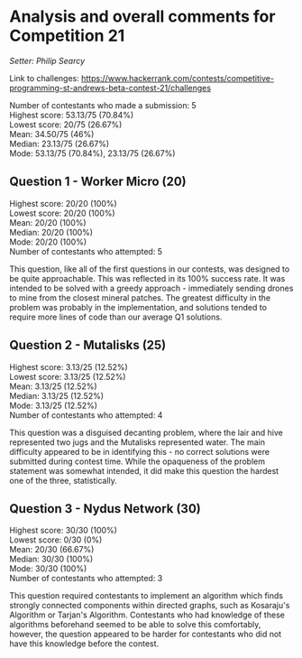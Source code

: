 # Analysis and overall comments for Competition 21

*Setter: Philip Searcy*

Link to challenges: https://www.hackerrank.com/contests/competitive-programming-st-andrews-beta-contest-21/challenges

Number of contestants who made a submission: 5 <br>
Highest score: 53.13/75 (70.84%) <br>
Lowest score: 20/75 (26.67%)<br>
Mean: 34.50/75 (46%) <br>
Median: 23.13/75 (26.67%) <br>
Mode: 53.13/75 (70.84%), 23.13/75 (26.67%)

## Question 1 - Worker Micro (20)

Highest score: 20/20 (100%) <br>
Lowest score: 20/20 (100%) <br>
Mean: 20/20 (100%) <br>
Median: 20/20 (100%) <br>
Mode: 20/20 (100%) <br>
Number of contestants who attempted: 5

This question, like all of the first questions in our contests, was
designed to be quite approachable. This was reflected in its 100%
success rate. It was intended to be solved with a greedy approach -
immediately sending drones to mine from the closest mineral patches.
The greatest difficulty in the problem was probably in the implementation,
and solutions tended to require more lines of code than our average Q1 solutions.

## Question 2 - Mutalisks (25)

Highest score: 3.13/25 (12.52%) <br>
Lowest score: 3.13/25 (12.52%) <br>
Mean: 3.13/25 (12.52%) <br>
Median: 3.13/25 (12.52%) <br>
Mode: 3.13/25 (12.52%) <br>
Number of contestants who attempted: 4

This question was a disguised decanting problem, where the lair and hive
represented two jugs and the Mutalisks represented water. The main difficulty appeared to be in identifying this - no correct solutions
were submitted during contest time. While the opaqueness of the problem
statement was somewhat intended, it did make this question the
hardest one of the three, statistically.

## Question 3 - Nydus Network (30)

Highest score: 30/30 (100%)<br>
Lowest score: 0/30 (0%)<br>
Mean: 20/30 (66.67%) <br>
Median: 30/30 (100%)<br>
Mode: 30/30 (100%)<br>
Number of contestants who attempted: 3

This question required contestants to implement an algorithm which
finds strongly connected components within directed graphs, such as
Kosaraju's Algorithm or Tarjan's Algorithm. Contestants who had
knowledge of these algorithms beforehand seemed to be able to solve
this comfortably, however, the question appeared to be harder for contestants who did not have this knowledge before the contest.